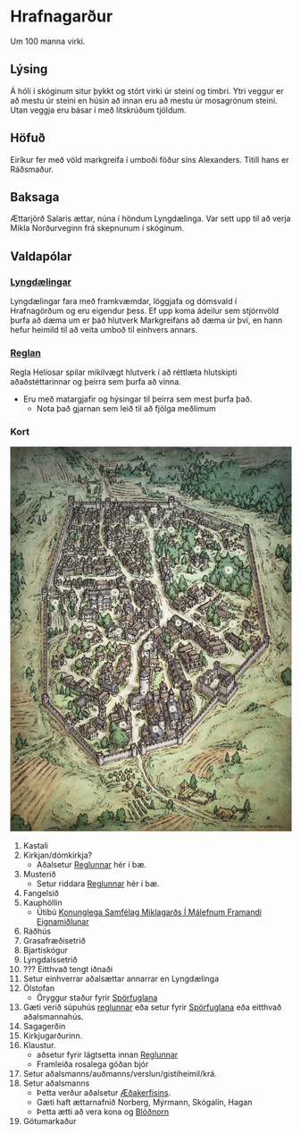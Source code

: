 # Hrafnagarður

Um 100 manna virki.

## Lýsing
Á hóli í skóginum situr þykkt og stórt virki úr steini og timbri. Ytri veggur 
er að mestu úr steini en húsin að innan eru að mestu úr mosagrónum steini. Utan 
veggja eru básar í með litskrúðum tjöldum.

## Höfuð
Eiríkur fer með völd markgreifa í umboði föður síns Alexanders. Titill hans er
Ráðsmaður.

## Baksaga
Ættarjörð Salaris ættar, núna í höndum Lyngdælinga. Var sett upp til að verja
Mikla Norðurveginn frá skepnunum í skóginum.

## Valdapólar

### [Lyngdælingar](../../factions/lyngdaelingar.md)
Lyngdælingar fara með framkvæmdar, löggjafa og dómsvald í Hrafnagörðum og eru 
eigendur þess. Ef upp koma ádeilur sem stjórnvöld þurfa að dæma um er það 
hlutverk Markgreifans að dæma úr því, en hann hefur heimild til að veita umboð
til einhvers annars.

### [Reglan](../../factions/regla_helios.md) 
Regla Helíosar spilar mikilvægt hlutverk í að réttlæta hlutskipti 
aðaðstéttarinnar og þeirra sem þurfa að vinna.
- Eru með matargjafir og hýsingar til þeirra sem mest þurfa það.
  - Nota það gjarnan sem leið til að fjölga meðlimum

### Kort

![Kort](/world/locations/Hrafnagardar-labelled-small.jpg)
1. Kastali
2. Kirkjan/dómkirkja?
   - Aðalsetur [Reglunnar](/factions/regla_helios.md) hér í bæ.
3. Musterið
   - Setur riddara [Reglunnar](/factions/regla_helios.md) hér í bæ.
4. Fangelsið
5. Kauphöllin
   - Útibú [Konunglega Samfélag Miklagarðs Í Málefnum Framandi Eignamiðlunar](
     /factions/eignamidlun.md)
6. Ráðhús
7. Grasafræðisetrið
8. Bjartiskógur
9. Lyngdalssetrið
10. ??? Eitthvað tengt iðnaði
11. Setur einhverrar aðalsættar annarrar en Lyngdælinga
12. Ölstofan
    - Öryggur staður fyrir [Spörfuglana](/factions/sporfuglarnir.md) 
13. Gæti verið súpuhús [reglunnar](/factions/regla_helios.md) eða setur fyrir
    [Spörfuglana](/factions/sporfuglarnir.md) eða eitthvað aðalsmannahús.
14. Sagagerðin
15. Kirkjugarðurinn.
16. Klaustur.
    - aðsetur fyrir lágtsetta innan [Reglunnar](/factions/regla_helios.md)
    - Framleiða rosalega góðan bjór
17. Setur aðalsmanns/auðmanns/verslun/gistiheimil/krá.
18. Setur aðalsmanns
    - Þetta verður aðalsetur [Æðakerfisins](/factions/aedakerfid.md). 
    - Gæti haft ættarnafnið Norberg, Mýrmann, Skógalín, Hagan
    - Þetta ætti að vera kona og [Blóðnorn](
      https://www.dndbeyond.com/monsters/blood-witch)
19. Götumarkaður